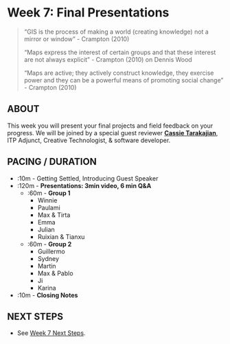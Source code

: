 # Week 7: Final Presentations

> “GIS is the process of making a world (creating knowledge) not a mirror or window” - Crampton (2010)
> 
> “Maps express the interest of certain groups and that these interest are not always explicit” - Crampton (2010) on Dennis Wood
> 
> “Maps are active; they actively construct knowledge, they exercise power and they can be a powerful means of promoting social change” - Crampton (2010)


## ABOUT

This week you will present your final projects and field feedback on your progress. We will be joined by a special guest reviewer **[Cassie Tarakajian](https://cassietarakajian.com/)**, ITP Adjunct, Creative Technologist, & software developer. 

## PACING / DURATION

* :10m - Getting Settled, Introducing Guest Speaker
* :120m - **Presentations: 3min video, 6 min Q&A**
  * :60m - **Group 1**
    * Winnie
    * Paulami
    * Max & Tirta
    * Emma
    * Julian
    * Ruixian & Tianxu
  * :60m - **Group 2**
    * Guillermo
    * Sydney
    * Martin
    * Max & Pablo
    * Ji
    * Karina
* :10m - **Closing Notes**


## NEXT STEPS

* See [Week 7 Next Steps](BIBLIOGRAPHY.md#week-07-final-class--%22future-directions%22).